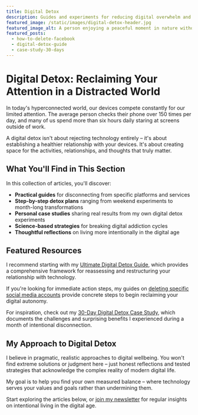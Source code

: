 ```yaml
---
title: Digital Detox
description: Guides and experiments for reducing digital overwhelm and reclaiming your attention span
featured_image: /static/images/digital-detox-header.jpg
featured_image_alt: A person enjoying a peaceful moment in nature without devices
featured_posts:
  - how-to-delete-facebook
  - digital-detox-guide
  - case-study-30-days
---
```


# Digital Detox: Reclaiming Your Attention in a Distracted World

In today's hyperconnected world, our devices compete constantly for our limited attention. The average person checks their phone over 150 times per day, and many of us spend more than six hours daily staring at screens outside of work.

A digital detox isn't about rejecting technology entirely – it's about establishing a healthier relationship with your devices. It's about creating space for the activities, relationships, and thoughts that truly matter.

## What You'll Find in This Section

In this collection of articles, you'll discover:

- **Practical guides** for disconnecting from specific platforms and services
- **Step-by-step detox plans** ranging from weekend experiments to month-long transformations
- **Personal case studies** sharing real results from my own digital detox experiments
- **Science-based strategies** for breaking digital addiction cycles
- **Thoughtful reflections** on living more intentionally in the digital age

## Featured Resources

I recommend starting with my [Ultimate Digital Detox Guide](/digital-detox/digital-detox-guide/), which provides a comprehensive framework for reassessing and restructuring your relationship with technology.

If you're looking for immediate action steps, my guides on [deleting specific social media accounts](/digital-detox/how-to-delete-facebook/) provide concrete steps to begin reclaiming your digital autonomy.

For inspiration, check out my [30-Day Digital Detox Case Study](/digital-detox/case-study-30-days/), which documents the challenges and surprising benefits I experienced during a month of intentional disconnection.

## My Approach to Digital Detox

I believe in pragmatic, realistic approaches to digital wellbeing. You won't find extreme solutions or judgment here – just honest reflections and tested strategies that acknowledge the complex reality of modern digital life.

My goal is to help you find your own measured balance – where technology serves your values and goals rather than undermining them.

Start exploring the articles below, or [join my newsletter](/newsletter/) for regular insights on intentional living in the digital age.